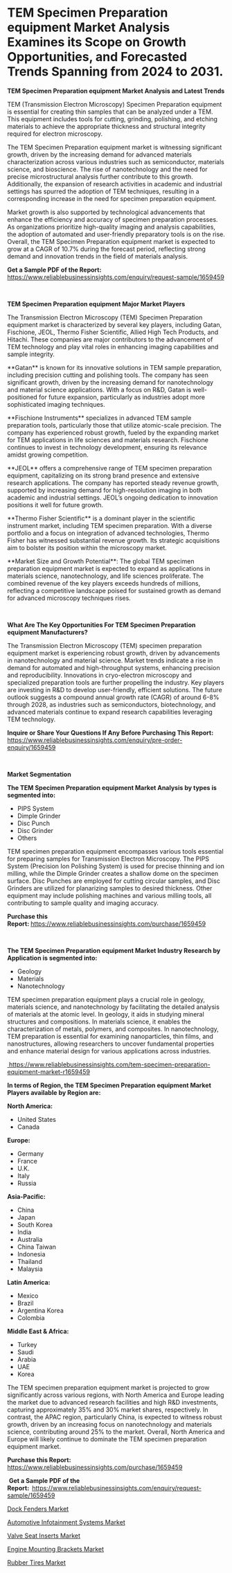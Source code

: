 <p><h1>TEM Specimen Preparation equipment Market Analysis Examines its Scope on Growth Opportunities, and Forecasted Trends Spanning from 2024 to 2031.</h1></p><p><strong>TEM Specimen Preparation equipment Market Analysis and Latest Trends</strong></p>
<p><p>TEM (Transmission Electron Microscopy) Specimen Preparation equipment is essential for creating thin samples that can be analyzed under a TEM. This equipment includes tools for cutting, grinding, polishing, and etching materials to achieve the appropriate thickness and structural integrity required for electron microscopy.</p><p>The TEM Specimen Preparation equipment market is witnessing significant growth, driven by the increasing demand for advanced materials characterization across various industries such as semiconductor, materials science, and bioscience. The rise of nanotechnology and the need for precise microstructural analysis further contribute to this growth. Additionally, the expansion of research activities in academic and industrial settings has spurred the adoption of TEM techniques, resulting in a corresponding increase in the need for specimen preparation equipment.</p><p>Market growth is also supported by technological advancements that enhance the efficiency and accuracy of specimen preparation processes. As organizations prioritize high-quality imaging and analysis capabilities, the adoption of automated and user-friendly preparatory tools is on the rise. Overall, the TEM Specimen Preparation equipment market is expected to grow at a CAGR of 10.7% during the forecast period, reflecting strong demand and innovation trends in the field of materials analysis.</p></p>
<p><strong>Get a Sample PDF of the Report:&nbsp;</strong> <a href="https://www.reliablebusinessinsights.com/enquiry/request-sample/1659459?utm_campaign=1558&utm_medium=2&utm_source=Github&utm_content=ia&utm_term=09122024&utm_id=tem-specimen-preparation-equipment">https://www.reliablebusinessinsights.com/enquiry/request-sample/1659459</a></p>
<p>&nbsp;</p>
<p><strong>TEM Specimen Preparation equipment Major Market Players</strong></p>
<p><p>The Transmission Electron Microscopy (TEM) Specimen Preparation equipment market is characterized by several key players, including Gatan, Fischione, JEOL, Thermo Fisher Scientific, Allied High Tech Products, and Hitachi. These companies are major contributors to the advancement of TEM technology and play vital roles in enhancing imaging capabilities and sample integrity.</p><p>**Gatan** is known for its innovative solutions in TEM sample preparation, including precision cutting and polishing tools. The company has seen significant growth, driven by the increasing demand for nanotechnology and material science applications. With a focus on R&D, Gatan is well-positioned for future expansion, particularly as industries adopt more sophisticated imaging techniques.</p><p>**Fischione Instruments** specializes in advanced TEM sample preparation tools, particularly those that utilize atomic-scale precision. The company has experienced robust growth, fueled by the expanding market for TEM applications in life sciences and materials research. Fischione continues to invest in technology development, ensuring its relevance amidst growing competition.</p><p>**JEOL** offers a comprehensive range of TEM specimen preparation equipment, capitalizing on its strong brand presence and extensive research applications. The company has reported steady revenue growth, supported by increasing demand for high-resolution imaging in both academic and industrial settings. JEOL’s ongoing dedication to innovation positions it well for future growth.</p><p>**Thermo Fisher Scientific** is a dominant player in the scientific instrument market, including TEM specimen preparation. With a diverse portfolio and a focus on integration of advanced technologies, Thermo Fisher has witnessed substantial revenue growth. Its strategic acquisitions aim to bolster its position within the microscopy market.</p><p>**Market Size and Growth Potential**: The global TEM specimen preparation equipment market is expected to expand as applications in materials science, nanotechnology, and life sciences proliferate. The combined revenue of the key players exceeds hundreds of millions, reflecting a competitive landscape poised for sustained growth as demand for advanced microscopy techniques rises.</p></p>
<p>&nbsp;</p>
<p><strong>What Are The Key Opportunities For TEM Specimen Preparation equipment Manufacturers?</strong></p>
<p><p>The Transmission Electron Microscopy (TEM) specimen preparation equipment market is experiencing robust growth, driven by advancements in nanotechnology and material science. Market trends indicate a rise in demand for automated and high-throughput systems, enhancing precision and reproducibility. Innovations in cryo-electron microscopy and specialized preparation tools are further propelling the industry. Key players are investing in R&D to develop user-friendly, efficient solutions. The future outlook suggests a compound annual growth rate (CAGR) of around 6-8% through 2028, as industries such as semiconductors, biotechnology, and advanced materials continue to expand research capabilities leveraging TEM technology.</p></p>
<p><strong>Inquire or Share Your Questions If Any Before Purchasing This Report:</strong> <a href="https://www.reliablebusinessinsights.com/enquiry/pre-order-enquiry/1659459?utm_campaign=1558&utm_medium=2&utm_source=Github&utm_content=ia&utm_term=09122024&utm_id=tem-specimen-preparation-equipment">https://www.reliablebusinessinsights.com/enquiry/pre-order-enquiry/1659459</a></p>
<p>&nbsp;</p>
<p><strong>Market Segmentation</strong></p>
<p><strong>The TEM Specimen Preparation equipment Market Analysis by types is segmented into:</strong></p>
<p><ul><li>PIPS System</li><li>Dimple Grinder</li><li>Disc Punch</li><li>Disc Grinder</li><li>Others</li></ul></p>
<p><p>TEM specimen preparation equipment encompasses various tools essential for preparing samples for Transmission Electron Microscopy. The PIPS System (Precision Ion Polishing System) is used for precise thinning and ion milling, while the Dimple Grinder creates a shallow dome on the specimen surface. Disc Punches are employed for cutting circular samples, and Disc Grinders are utilized for planarizing samples to desired thickness. Other equipment may include polishing machines and various milling tools, all contributing to sample quality and imaging accuracy.</p></p>
<p><strong>Purchase this Report:&nbsp;</strong><a href="https://www.reliablebusinessinsights.com/purchase/1659459?utm_campaign=1558&utm_medium=2&utm_source=Github&utm_content=ia&utm_term=09122024&utm_id=tem-specimen-preparation-equipment">https://www.reliablebusinessinsights.com/purchase/1659459</a></p>
<p>&nbsp;</p>
<p><strong>The TEM Specimen Preparation equipment Market Industry Research by Application is segmented into:</strong></p>
<p><ul><li>Geology</li><li>Materials</li><li>Nanotechnology</li></ul></p>
<p><p>TEM specimen preparation equipment plays a crucial role in geology, materials science, and nanotechnology by facilitating the detailed analysis of materials at the atomic level. In geology, it aids in studying mineral structures and compositions. In materials science, it enables the characterization of metals, polymers, and composites. In nanotechnology, TEM preparation is essential for examining nanoparticles, thin films, and nanostructures, allowing researchers to uncover fundamental properties and enhance material design for various applications across industries.</p></p>
<p><a href="https://www.reliablebusinessinsights.com/tem-specimen-preparation-equipment-market-r1659459?utm_campaign=1558&utm_medium=2&utm_source=Github&utm_content=ia&utm_term=09122024&utm_id=tem-specimen-preparation-equipment">&nbsp;https://www.reliablebusinessinsights.com/tem-specimen-preparation-equipment-market-r1659459</a></p>
<p><strong>In terms of Region, the TEM Specimen Preparation equipment Market Players available by Region are:</strong></p>
<p>
    <p> <strong> North America: </strong>
        <ul>
            <li>United States</li>
            <li>Canada</li>
        </ul>
        </p> 
    <p> <strong> Europe: </strong>
        <ul>
            <li>Germany</li>
            <li>France</li>
            <li>U.K.</li>
            <li>Italy</li>
            <li>Russia</li>
        </ul>
        </p> 
    <p> <strong> Asia-Pacific: </strong>
        <ul>
            <li>China</li>
            <li>Japan</li>
            <li>South Korea</li>
            <li>India</li>
            <li>Australia</li>
            <li>China Taiwan</li>
            <li>Indonesia</li>
            <li>Thailand</li>
            <li>Malaysia</li>
        </ul>
        </p> 
    <p> <strong> Latin America: </strong>
        <ul>
            <li>Mexico</li>
            <li>Brazil</li>
            <li>Argentina Korea</li>
            <li>Colombia</li>
        </ul>
        </p> 
    <p> <strong> Middle East & Africa: </strong>
        <ul>
            <li>Turkey</li>
            <li>Saudi</li>
            <li>Arabia</li>
            <li>UAE</li>
            <li>Korea</li>
        </ul>
    </p>
    </p>
<p><p>The TEM specimen preparation equipment market is projected to grow significantly across various regions, with North America and Europe leading the market due to advanced research facilities and high R&D investments, capturing approximately 35% and 30% market shares, respectively. In contrast, the APAC region, particularly China, is expected to witness robust growth, driven by an increasing focus on nanotechnology and materials science, contributing around 25% to the market. Overall, North America and Europe will likely continue to dominate the TEM specimen preparation equipment market.</p></p>
<p><strong>Purchase this Report: </strong><a href="https://www.reliablebusinessinsights.com/purchase/1659459?utm_campaign=1558&utm_medium=2&utm_source=Github&utm_content=ia&utm_term=09122024&utm_id=tem-specimen-preparation-equipment">https://www.reliablebusinessinsights.com/purchase/1659459</a></p>
<p>&nbsp;<strong>Get a Sample PDF of the Report:&nbsp;&nbsp;</strong><a href="https://www.reliablebusinessinsights.com/enquiry/request-sample/1659459?utm_campaign=1558&utm_medium=2&utm_source=Github&utm_content=ia&utm_term=09122024&utm_id=tem-specimen-preparation-equipment">https://www.reliablebusinessinsights.com/enquiry/request-sample/1659459</a></p>
<p><strong></strong></p>
<p><p><a href="https://www.linkedin.com/pulse/evaluating-dock-fenders-market-size-growth-potential-company-07kpe?utm_campaign=1558&utm_medium=2&utm_source=Github&utm_content=ia&utm_term=09122024&utm_id=tem-specimen-preparation-equipment">Dock Fenders Market</a></p><p><a href="https://www.linkedin.com/pulse/automotive-infotainment-systems-market-report-industry-drivers-zt8af?utm_campaign=1558&utm_medium=2&utm_source=Github&utm_content=ia&utm_term=09122024&utm_id=tem-specimen-preparation-equipment">Automotive Infotainment Systems Market</a></p><p><a href="https://www.linkedin.com/pulse/insights-valve-seat-inserts-market-size-which-expanding-65-cagr-wqhee?utm_campaign=1558&utm_medium=2&utm_source=Github&utm_content=ia&utm_term=09122024&utm_id=tem-specimen-preparation-equipment">Valve Seat Inserts Market</a></p><p><a href="https://www.linkedin.com/pulse/research-examination-onthe-engine-mounting-brackets-marketsize-t9sef?utm_campaign=1558&utm_medium=2&utm_source=Github&utm_content=ia&utm_term=09122024&utm_id=tem-specimen-preparation-equipment">Engine Mounting Brackets Market</a></p><p><a href="https://www.linkedin.com/pulse/industry-insights-global-rubber-tires-markets-growth-projections-os5cf?utm_campaign=1558&utm_medium=2&utm_source=Github&utm_content=ia&utm_term=09122024&utm_id=tem-specimen-preparation-equipment">Rubber Tires Market</a></p></p>